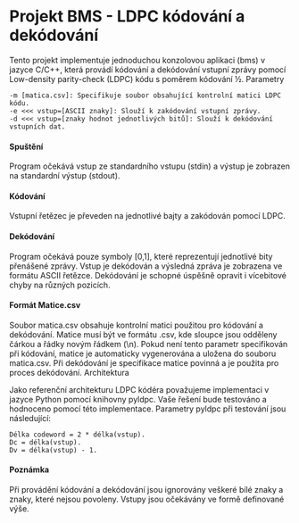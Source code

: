 # Projekt BMS - LDPC kódování a dekódování

Tento projekt implementuje jednoduchou konzolovou aplikaci (bms) v jazyce C/C++, která provádí kódování a dekódování vstupní zprávy pomocí Low-density parity-check (LDPC) kódu s poměrem kódování ½.
Parametry

    -m [matica.csv]: Specifikuje soubor obsahující kontrolní matici LDPC kódu.
    -e <<< vstup=[ASCII znaky]: Slouží k zakódování vstupní zprávy.
    -d <<< vstup=[znaky hodnot jednotlivých bitů]: Slouží k dekódování vstupních dat.

#### Spuštění

Program očekává vstup ze standardního vstupu (stdin) a výstup je zobrazen na standardní výstup (stdout).
#### Kódování

Vstupní řetězec je převeden na jednotlivé bajty a zakódován pomocí LDPC.
#### Dekódování

Program očekává pouze symboly [0,1], které reprezentují jednotlivé bity přenášené zprávy. Vstup je dekódován a výsledná zpráva je zobrazena ve formátu ASCII řetězce. Dekódování je schopné úspěšně opravit i vícebitové chyby na různých pozicích.
#### Formát Matice.csv

Soubor matica.csv obsahuje kontrolní matici použitou pro kódování a dekódování. Matice musí být ve formátu .csv, kde sloupce jsou odděleny čárkou a řádky novým řádkem (\n). Pokud není tento parametr specifikován při kódování, matice je automaticky vygenerována a uložena do souboru matica.csv. Při dekódování je specifikace matice povinná a je použita pro proces dekódování.
Architektura

Jako referenční architekturu LDPC kódéra považujeme implementaci v jazyce Python pomocí knihovny pyldpc. Vaše řešení bude testováno a hodnoceno pomocí této implementace. Parametry pyldpc při testování jsou následující:

    Délka codeword = 2 * délka(vstup).
    Dc = délka(vstup).
    Dv = délka(vstup) - 1.

#### Poznámka

Při provádění kódování a dekódování jsou ignorovány veškeré bílé znaky a znaky, které nejsou povoleny. Vstupy jsou očekávány ve formě definované výše.
